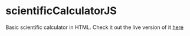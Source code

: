 # scientificCalculatorJS
Basic scientific calculator in HTML. Check it out the live version of it [here](https://yewomhango.github.io/)
